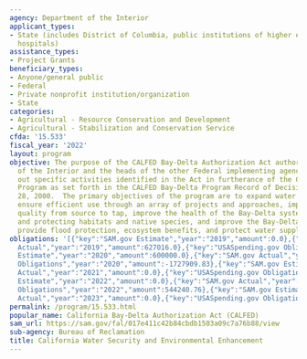 ```yaml
---
agency: Department of the Interior
applicant_types:
- State (includes District of Columbia, public institutions of higher education and
  hospitals)
assistance_types:
- Project Grants
beneficiary_types:
- Anyone/general public
- Federal
- Private nonprofit institution/organization
- State
categories:
- Agricultural - Resource Conservation and Development
- Agricultural - Stabilization and Conservation Service
cfda: '15.533'
fiscal_year: '2022'
layout: program
objective: The purpose of the CALFED Bay-Delta Authorization Act authorizes the Secretary
  of the Interior and the heads of the other Federal implementing agencies to carry
  out specific activities identified in the Act in furtherance of the CALFED Bay-Delta
  Program as set forth in the CALFED Bay-Delta Program Record of Decision dated August
  28, 2000.  The primary objectives of the program are to expand water supplies to
  ensure efficient use through an array of projects and approaches, improve water
  quality from source to tap, improve the health of the Bay-Delta system through restoring
  and protecting habitats and native species, and improve the Bay-Delta levees to
  provide flood protection, ecosystem benefits, and protect water supplies.
obligations: '[{"key":"SAM.gov Estimate","year":"2019","amount":0.0},{"key":"SAM.gov
  Actual","year":"2019","amount":627016.0},{"key":"USASpending.gov Obligations","year":"2019","amount":627016.0},{"key":"SAM.gov
  Estimate","year":"2020","amount":600000.0},{"key":"SAM.gov Actual","year":"2020","amount":0.0},{"key":"USASpending.gov
  Obligations","year":"2020","amount":-1727909.83},{"key":"SAM.gov Estimate","year":"2021","amount":0.0},{"key":"SAM.gov
  Actual","year":"2021","amount":0.0},{"key":"USASpending.gov Obligations","year":"2021","amount":432341.0},{"key":"SAM.gov
  Estimate","year":"2022","amount":0.0},{"key":"SAM.gov Actual","year":"2022","amount":308000.0},{"key":"USASpending.gov
  Obligations","year":"2022","amount":544240.76},{"key":"SAM.gov Estimate","year":"2023","amount":283000.0},{"key":"SAM.gov
  Actual","year":"2023","amount":0.0},{"key":"USASpending.gov Obligations","year":"2023","amount":300198.81}]'
permalink: /program/15.533.html
popular_name: California Bay-Delta Authorization Act (CALFED)
sam_url: https://sam.gov/fal/017e411c42b84cbdb1503a09c7a76b88/view
sub-agency: Bureau of Reclamation
title: California Water Security and Environmental Enhancement
---
```

